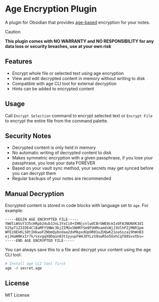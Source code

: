 # Age Encryption Plugin

A plugin for Obsidian that provides [age-based](https://github.com/FiloSottile/age) encryption for your notes.

> [!CAUTION]
> **This plugin comes with NO WARRANTY and NO RESPONSIBILITY for any data loss or security breaches, use at your own risk**

## Features
- Encrypt whole file or selected text using age encryption
- View and edit decrypted content in memory without writing to disk
- Compatible with age CLI tool for external decryption
- Hints can be added to encrypted content

## Usage
Call `Encrypt Selection` command to encrypt selected text or `Encrypt File` to encrypt the entire file from the command palette.

## Security Notes
- Decrypted content is only held in memory
- No automatic writing of decrypted content to disk
- Makes symmetric encryption with a given passphrase, if you lose your passphrase, you lose your data FOREVER
- Based on your vault sync method, your secrets may get synced before you can decrypt them
- Regular backups of your notes are recommended

## Manual Decryption
Encrypted content is stored in code blocks with language set to `age`. For example:
```age
-----BEGIN AGE ENCRYPTED FILE-----
YWdlLWVuY3J5cHRpb24ub3JnL3YxCi0+IHNjcnlwdCBrUWE0cmIxOFA3NUNXK3d1
V25pT1Z3IDE4ClBaMFY5NWc3bjZIMUxSNHRYSm9FUHMxamdsWjJ3UlhPZjM0R1pm
WFEzOEkKLS0tIHkwaFZNbmQybndaa2dxMkpxdUpOR01uZUQwK21oaSszai9hWnB3
ejJHaW8KxIr7k/vxvgqX0Dqun83t1yyupFW4JOYLzS9uwRSo5OxhCqf88SvxXbs=
-----END AGE ENCRYPTED FILE-----
```
You can always save this to a file and decrypt your content using the age CLI tool:
```bash
# Install age CLI tool first
age -d secret.age
```


## License
MIT License

